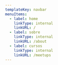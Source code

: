 ```yaml
---
templateKey: navbar
menuItems:
  - label: home
    linkType: internal
    linkURL: /
  - label: sobre
    linkType: internal
    linkURL: /about
  - label: cursos
    linkType: internal
    linkURL: /meetups
---
```


